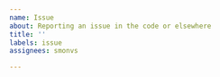 ```yaml
---
name: Issue
about: Reporting an issue in the code or elsewhere
title: ''
labels: issue
assignees: smonvs

---
```



